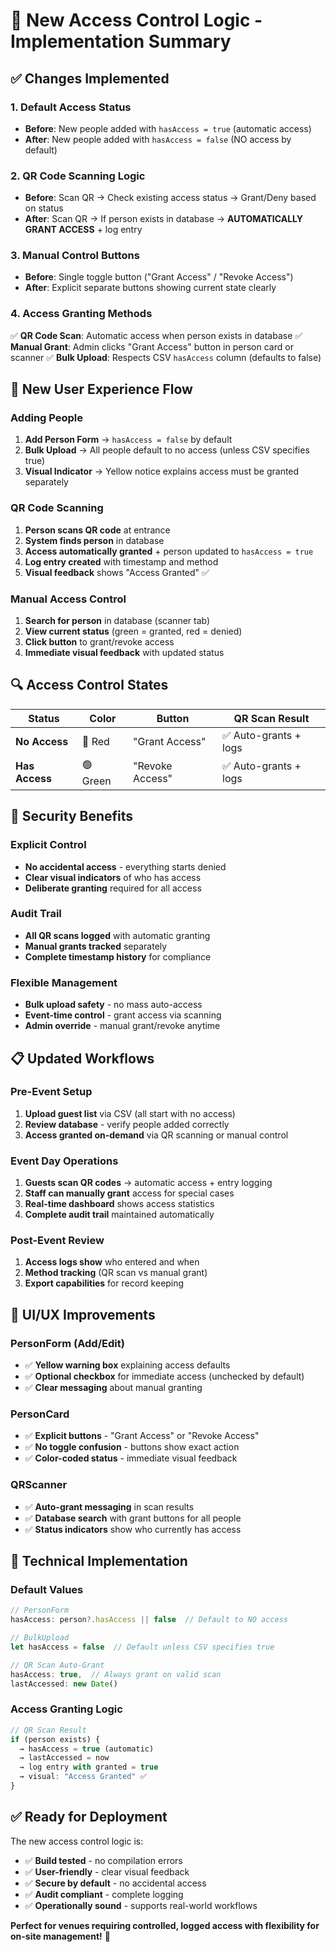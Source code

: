 # 🔐 New Access Control Logic - Implementation Summary

## ✅ **Changes Implemented**

### **1. Default Access Status**
- **Before**: New people added with `hasAccess = true` (automatic access)
- **After**: New people added with `hasAccess = false` (NO access by default)

### **2. QR Code Scanning Logic**
- **Before**: Scan QR → Check existing access status → Grant/Deny based on status
- **After**: Scan QR → If person exists in database → **AUTOMATICALLY GRANT ACCESS** + log entry

### **3. Manual Control Buttons**
- **Before**: Single toggle button ("Grant Access" / "Revoke Access")
- **After**: Explicit separate buttons showing current state clearly

### **4. Access Granting Methods**
✅ **QR Code Scan**: Automatic access when person exists in database
✅ **Manual Grant**: Admin clicks "Grant Access" button in person card or scanner
✅ **Bulk Upload**: Respects CSV `hasAccess` column (defaults to false)

## 🎯 **New User Experience Flow**

### **Adding People**
1. **Add Person Form** → `hasAccess = false` by default
2. **Bulk Upload** → All people default to no access (unless CSV specifies true)
3. **Visual Indicator** → Yellow notice explains access must be granted separately

### **QR Code Scanning**
1. **Person scans QR code** at entrance
2. **System finds person** in database
3. **Access automatically granted** + person updated to `hasAccess = true`
4. **Log entry created** with timestamp and method
5. **Visual feedback** shows "Access Granted" ✅

### **Manual Access Control**
1. **Search for person** in database (scanner tab)
2. **View current status** (green = granted, red = denied)
3. **Click button** to grant/revoke access
4. **Immediate visual feedback** with updated status

## 🔍 **Access Control States**

| Status | Color | Button | QR Scan Result |
|--------|-------|--------|----------------|
| **No Access** | 🔴 Red | "Grant Access" | ✅ Auto-grants + logs |
| **Has Access** | 🟢 Green | "Revoke Access" | ✅ Auto-grants + logs |

## 🚀 **Security Benefits**

### **Explicit Control**
- **No accidental access** - everything starts denied
- **Clear visual indicators** of who has access
- **Deliberate granting** required for all access

### **Audit Trail**
- **All QR scans logged** with automatic granting
- **Manual grants tracked** separately
- **Complete timestamp history** for compliance

### **Flexible Management**
- **Bulk upload safety** - no mass auto-access
- **Event-time control** - grant access via scanning
- **Admin override** - manual grant/revoke anytime

## 📋 **Updated Workflows**

### **Pre-Event Setup**
1. **Upload guest list** via CSV (all start with no access)
2. **Review database** - verify people added correctly
3. **Access granted on-demand** via QR scanning or manual control

### **Event Day Operations**
1. **Guests scan QR codes** → automatic access + entry logging
2. **Staff can manually grant** access for special cases
3. **Real-time dashboard** shows access statistics
4. **Complete audit trail** maintained automatically

### **Post-Event Review**
1. **Access logs show** who entered and when
2. **Method tracking** (QR scan vs manual grant)
3. **Export capabilities** for record keeping

## 🎨 **UI/UX Improvements**

### **PersonForm (Add/Edit)**
- ✅ **Yellow warning box** explaining access defaults
- ✅ **Optional checkbox** for immediate access (unchecked by default)
- ✅ **Clear messaging** about manual granting

### **PersonCard**
- ✅ **Explicit buttons** - "Grant Access" or "Revoke Access" 
- ✅ **No toggle confusion** - buttons show exact action
- ✅ **Color-coded status** - immediate visual feedback

### **QRScanner**
- ✅ **Auto-grant messaging** in scan results
- ✅ **Database search** with grant buttons for all people
- ✅ **Status indicators** show who currently has access

## 🔧 **Technical Implementation**

### **Default Values**
```typescript
// PersonForm
hasAccess: person?.hasAccess || false  // Default to NO access

// BulkUpload  
let hasAccess = false  // Default unless CSV specifies true

// QR Scan Auto-Grant
hasAccess: true,  // Always grant on valid scan
lastAccessed: new Date()
```

### **Access Granting Logic**
```typescript
// QR Scan Result
if (person exists) {
  → hasAccess = true (automatic)
  → lastAccessed = now
  → log entry with granted = true
  → visual: "Access Granted" ✅
}
```

## ✅ **Ready for Deployment**

The new access control logic is:
- ✅ **Build tested** - no compilation errors
- ✅ **User-friendly** - clear visual feedback
- ✅ **Secure by default** - no accidental access
- ✅ **Audit compliant** - complete logging
- ✅ **Operationally sound** - supports real-world workflows

**Perfect for venues requiring controlled, logged access with flexibility for on-site management!** 🎯
